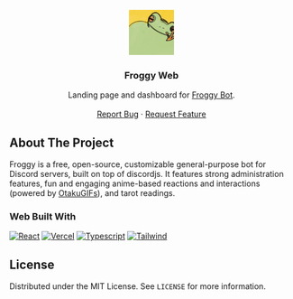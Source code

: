 <br />
<div align="center">
  <a href="https://github.com/danielnaoexiste/froggy-web-ts">
    <img src="static/logo.jpg" alt="Logo" width="80" height="80">
  </a>

  <h3 align="center">Froggy Web</h3>

  <p align="center">
    Landing page and dashboard for <a href="https://github.com/danielnaoexiste/froggy-bot">Froggy Bot</a>.
    <br />
    <br />
    <a href="https://github.com/danielnaoexiste/froggy-web-ts/issues">Report Bug</a>
    ·
    <a href="https://github.com/danielnaoexiste/froggy-web-ts/issues">Request Feature</a>
  </p>
</div>

<!-- ABOUT THE PROJECT -->

## About The Project

Froggy is a free, open-source, customizable general-purpose bot for Discord servers, built on top of discordjs. It features strong administration features, fun and engaging anime-based reactions and interactions (powered by [OtakuGIFs](https://otakugifs.xyz/)), and tarot readings.

### Web Built With

[![React][React]][React-url]
[![Vercel][Vercel]][Vercel-url]
[![Typescript][Typescript]][Typescript-url]
[![Tailwind][Tailwind]][Tailwind-url]

## License

Distributed under the MIT License. See `LICENSE` for more information.

<!-- MARKDOWN LINKS & IMAGES -->
<!-- https://www.markdownguide.org/basic-syntax/#reference-style-links -->

[Typescript]: https://img.shields.io/badge/TypeScript-007ACC?style=for-the-badge&logo=typescript&logoColor=white
[Typescript-url]: https://www.typescriptlang.org/
[React]: https://img.shields.io/badge/React-20232A?style=for-the-badge&logo=react&logoColor=61DAFB
[React-url]: https://react.dev/
[Tailwind]: https://img.shields.io/badge/Tailwind_CSS-38B2AC?style=for-the-badge&logo=tailwind-css&logoColor=white
[Tailwind-url]: https://tailwindcss.com/
[Vercel]: https://img.shields.io/badge/Vercel-000000?style=for-the-badge&logo=vercel&logoColor=white
[Vercel-url]: https://vercel.com/
